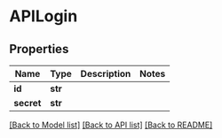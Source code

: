 # APILogin

## Properties
Name | Type | Description | Notes
------------ | ------------- | ------------- | -------------
**id** | **str** |  | 
**secret** | **str** |  | 

[[Back to Model list]](../README.md#documentation-for-models) [[Back to API list]](../README.md#documentation-for-api-endpoints) [[Back to README]](../README.md)


